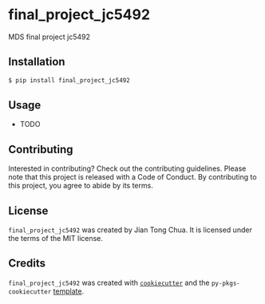 # final_project_jc5492

MDS final project jc5492

## Installation

```bash
$ pip install final_project_jc5492
```

## Usage

- TODO

## Contributing

Interested in contributing? Check out the contributing guidelines. Please note that this project is released with a Code of Conduct. By contributing to this project, you agree to abide by its terms.

## License

`final_project_jc5492` was created by Jian Tong Chua. It is licensed under the terms of the MIT license.

## Credits

`final_project_jc5492` was created with [`cookiecutter`](https://cookiecutter.readthedocs.io/en/latest/) and the `py-pkgs-cookiecutter` [template](https://github.com/py-pkgs/py-pkgs-cookiecutter).
